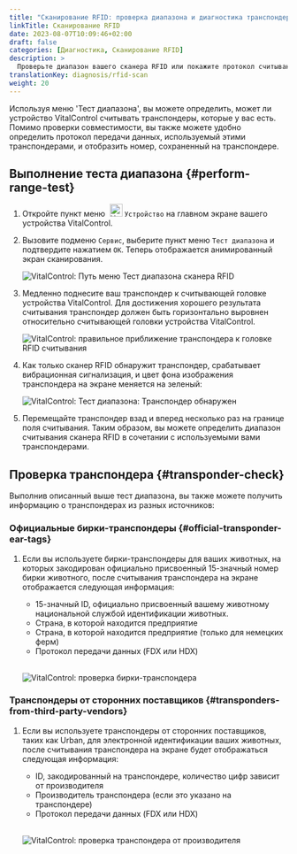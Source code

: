 ```yaml
---
title: "Сканирование RFID: проверка диапазона и диагностика транспондеров"
linkTitle: Сканирование RFID
date: 2023-08-07T10:09:46+02:00
draft: false
categories: [Диагностика, Сканирование RFID]
description: >
  Проверьте диапазон вашего сканера RFID или покажите протокол считывания и номера, сохраненные на неизвестных транспондерах.
translationKey: diagnosis/rfid-scan
weight: 20
---
```


Используя меню 'Тест диапазона', вы можете определить, может ли устройство VitalControl считывать транспондеры, которые у вас есть. Помимо проверки совместимости, вы также можете удобно определить протокол передачи данных, используемый этими транспондерами, и отобразить номер, сохраненный на транспондере.

## Выполнение теста диапазона {#perform-range-test}

1. Откройте пункт меню &nbsp;<img src="/icons/device.svg" width="23" align="bottom" alt="Устройство" /> `Устройство` на главном экране вашего устройства VitalControl.

1. Вызовите подменю `Сервис`, выберите пункт меню `Тест диапазона` и подтвердите нажатием `OK`. Теперь отображается анимированный экран сканирования.

    ![VitalControl: Путь меню Тест диапазона сканера RFID](../images/rangetest.png "Тест диапазона сканера RFID")

1.  Медленно поднесите ваш транспондер к считывающей головке устройства VitalControl. Для достижения хорошего результата считывания транспондер должен быть горизонтально выровнен относительно считывающей головки устройства VitalControl.

    ![VitalControl: правильное приближение транспондера к головке RFID считывания](/images/diagnosis/transponderscan.svg "Корректное сканирование транспондера")

1. Как только сканер RFID обнаружит транспондер, срабатывает вибрационная сигнализация, и цвет фона изображения транспондера на экране меняется на зеленый:

   ![VitalControl: Тест диапазона: Транспондер обнаружен](../images/transponder-detected.png "Транспондер обнаружен")

1. Перемещайте транспондер взад и вперед несколько раз на границе поля считывания. Таким образом, вы можете определить диапазон считывания сканера RFID в сочетании с используемыми вами транспондерами.

## Проверка транспондера {#transponder-check}

Выполнив описанный выше тест диапазона, вы также можете получить информацию о транспондерах из разных источников:

### Официальные бирки-транспондеры {#official-transponder-ear-tags}

1. Если вы используете бирки-транспондеры для ваших животных, на которых закодирован официально присвоенный 15-значный номер бирки животного, после считывания транспондера на экране отображается следующая информация:

    - 15-значный ID, официально присвоенный вашему животному национальной службой идентификации животных.
    - Страна, в которой находится предприятие
    - Страна, в которой находится предприятие (только для немецких ферм)
    - Протокол передачи данных (FDX или HDX)
    <br>

    ![VitalControl: проверка бирки-транспондера](../images/transponder-official.png "Информация официальной бирки-транспондера")

### Транспондеры от сторонних поставщиков {#transponders-from-third-party-vendors}

1. Если вы используете транспондеры от сторонних поставщиков, таких как Urban, для электронной идентификации ваших животных, после считывания транспондера на экране будет отображаться следующая информация:

    - ID, закодированный на транспондере, количество цифр зависит от производителя
    - Производитель транспондера (если это указано на транспондере)
    - Протокол передачи данных (FDX или HDX)
    <br>

    ![VitalControl: проверка транспондера от производителя](../images/transponder-manufacturer.png "Информация транспондера от производителя")
